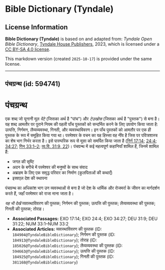# Bible Dictionary (Tyndale)

## License Information

**Bible Dictionary (Tyndale)** is based on and adapted from: _Tyndale Open Bible Dictionary_, [Tyndale House Publishers](https://tyndaleopenresources.com/), 2023, which is licensed under a [CC BY-SA 4.0 license](https://creativecommons.org/licenses/by-sa/4.0/legalcode.en).

This markdown version (created `2025-10-17`) is provided under the same license.



--------------------------------

## पंचग्रन्थ (id: 594741)

पंचग्रन्थ
=========

एक शब्द जो यूनानी मूल *पेंटे* (जिसका अर्थ है "पांच") और *टेउखोस* (जिसका अर्थ है "पुस्तक") से बना है। यह शब्द आमतौर पर पुराने नियम की पहली पाँच पुस्तकों को सन्दर्भित करने के लिए उपयोग किया जाता है: उत्पत्ति, निर्गमन, लैव्यव्यवस्था, गिनती, और व्यवस्थाविवरण। इन पाँच पुस्तकों को आमतौर पर एक ही पुस्तक के रूप में समूहित किया गया था। परमेश्वर के वचन का यह हिस्सा वह नींव है जिस पर पवित्रशास्त्र का शेष भाग निर्भर करता है। इसे पारम्परिक रूप से मूसा को समर्पित किया जाता है ([निर्ग 17:14](https://ref.ly/Exod17:14); [24:4](https://ref.ly/Exod24:4); [34:27](https://ref.ly/Exod34:27); [गिन 33:1–2](https://ref.ly/Num33:1-Num33:2); [व्य.वि. 31:9, 22](https://ref.ly/Deut31:9))। पंचग्रन्थ में कई महत्वपूर्ण कहानियाँ शामिल हैं, जिनमें शामिल हैं:

* जगत की सृष्टि
* अदन के बगीचे में परमेश्वर की मनुष्यों के साथ संवाद
* अब्राहम के लिए एक समृद्ध परिवार का निर्माण (कुलपिताओं की कथाएँ)
* इस्राएल देश की स्थापना

पंचग्रन्थ का अधिकांश भाग उन व्यवस्थाओं से बना है जो देश के धार्मिक और रोजमर्रा के जीवन का मार्गदर्शन करते हैं, जहाँ परमेश्वर को राजा माना जाता है।

*यह भी देखें* व्यवस्थाविवरण की पुस्तक; निर्गमन की पुस्तक; उत्पत्ति की पुस्तक; लैव्यव्यवस्था की पुस्तक; गिनती की पुस्तक; तोराह।

* **Associated Passages:** EXO 17:14; EXO 24:4; EXO 34:27; DEU 31:9; DEU 31:22; NUM 33:1–NUM 33:2
* **Associated Articles:** व्यवस्थाविवरण की पुस्तक (ID: `184904@TyndaleBibleDictionary`); निर्गमन की पुस्तक  (ID: `184913@TyndaleBibleDictionary`); तोराह  (ID: `185026@TyndaleBibleDictionary`); लैव्यव्यवस्था की पुस्तक (ID: `594663@TyndaleBibleDictionary`); उत्पत्ति की पुस्तक  (ID: `184925@TyndaleBibleDictionary`); गिनती की पुस्तक (ID: `381168@TyndaleBibleDictionary`)


